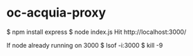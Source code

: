 # oc-acquia-proxy

$ npm install express
$ node index.js
Hit http://localhost:3000/


If node already running on 3000
$ lsof -i:3000
$ kill -9 <pid>

